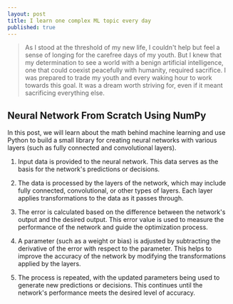 ```yaml
---
layout: post
title: I learn one complex ML topic every day
published: true
---
```

> As I stood at the threshold of my new life, I couldn't help but feel a sense of longing for the carefree days of my youth. But I knew that my determination to see a world with a benign artificial intelligence, one that could coexist peacefully with humanity, required sacrifice. I was prepared to trade my youth and every waking hour to work towards this goal. It was a dream worth striving for, even if it meant sacrificing everything else.

## Neural Network From Scratch Using NumPy

In this post, we will learn about the math behind machine learning and use Python to build a small library for creating neural networks with various layers (such as fully connected and convolutional layers).


1. Input data is provided to the neural network. This data serves as the basis for the network's predictions or decisions.

2. The data is processed by the layers of the network, which may include fully connected, convolutional, or other types of layers. Each layer applies transformations to the data as it passes through.

3. The error is calculated based on the difference between the network's output and the desired output. This error value is used to measure the performance of the network and guide the optimization process.

4. A parameter (such as a weight or bias) is adjusted by subtracting the derivative of the error with respect to the parameter. This helps to improve the accuracy of the network by modifying the transformations applied by the layers.

5. The process is repeated, with the updated parameters being used to generate new predictions or decisions. This continues until the network's performance meets the desired level of accuracy.
